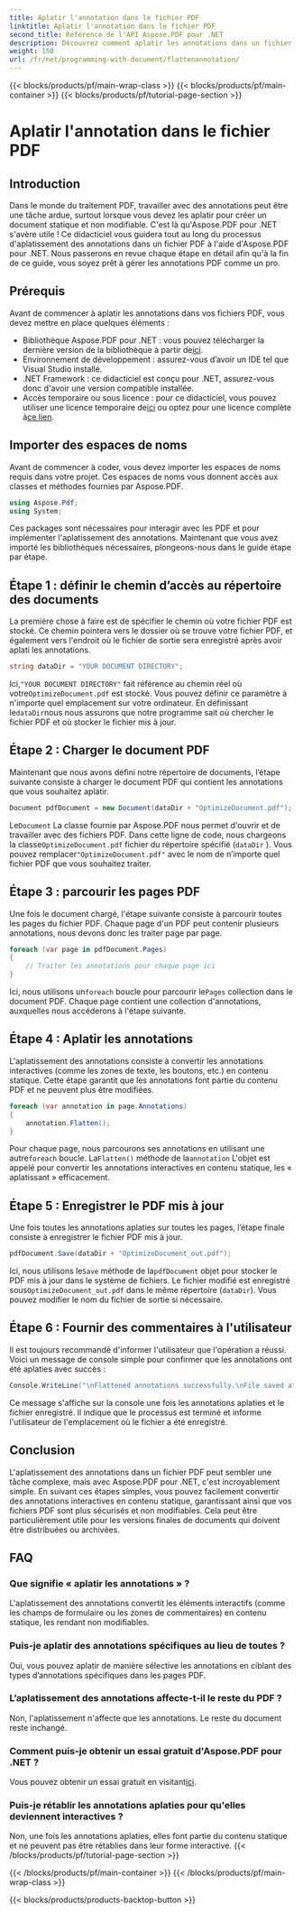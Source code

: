 ```yaml
---
title: Aplatir l'annotation dans le fichier PDF
linktitle: Aplatir l'annotation dans le fichier PDF
second_title: Référence de l'API Aspose.PDF pour .NET
description: Découvrez comment aplatir les annotations dans un fichier PDF à l'aide d'Aspose.PDF pour .NET dans ce guide. Simplifiez votre processus de gestion PDF avec notre tutoriel détaillé.
weight: 150
url: /fr/net/programming-with-document/flattenannotation/
---
```


{{< blocks/products/pf/main-wrap-class >}}
{{< blocks/products/pf/main-container >}}
{{< blocks/products/pf/tutorial-page-section >}}

# Aplatir l'annotation dans le fichier PDF

## Introduction

Dans le monde du traitement PDF, travailler avec des annotations peut être une tâche ardue, surtout lorsque vous devez les aplatir pour créer un document statique et non modifiable. C'est là qu'Aspose.PDF pour .NET s'avère utile ! Ce didacticiel vous guidera tout au long du processus d'aplatissement des annotations dans un fichier PDF à l'aide d'Aspose.PDF pour .NET. Nous passerons en revue chaque étape en détail afin qu'à la fin de ce guide, vous soyez prêt à gérer les annotations PDF comme un pro.

## Prérequis

Avant de commencer à aplatir les annotations dans vos fichiers PDF, vous devez mettre en place quelques éléments :

-  Bibliothèque Aspose.PDF pour .NET : vous pouvez télécharger la dernière version de la bibliothèque à partir de[ici](https://releases.aspose.com/pdf/net/).
- Environnement de développement : assurez-vous d’avoir un IDE tel que Visual Studio installé.
- .NET Framework : ce didacticiel est conçu pour .NET, assurez-vous donc d'avoir une version compatible installée.
- Accès temporaire ou sous licence : pour ce didacticiel, vous pouvez utiliser une licence temporaire de[ici](https://purchase.aspose.com/temporary-license/) ou optez pour une licence complète à[ce lien](https://purchase.aspose.com/buy).

## Importer des espaces de noms

Avant de commencer à coder, vous devez importer les espaces de noms requis dans votre projet. Ces espaces de noms vous donnent accès aux classes et méthodes fournies par Aspose.PDF.

```csharp
using Aspose.Pdf;
using System;
```

Ces packages sont nécessaires pour interagir avec les PDF et pour implémenter l'aplatissement des annotations. Maintenant que vous avez importé les bibliothèques nécessaires, plongeons-nous dans le guide étape par étape.

## Étape 1 : définir le chemin d’accès au répertoire des documents

La première chose à faire est de spécifier le chemin où votre fichier PDF est stocké. Ce chemin pointera vers le dossier où se trouve votre fichier PDF, et également vers l'endroit où le fichier de sortie sera enregistré après avoir aplati les annotations.

```csharp
string dataDir = "YOUR DOCUMENT DIRECTORY";
```

 Ici,`"YOUR DOCUMENT DIRECTORY"` fait référence au chemin réel où votre`OptimizeDocument.pdf` est stocké. Vous pouvez définir ce paramètre à n'importe quel emplacement sur votre ordinateur. En définissant le`dataDir`nous nous assurons que notre programme sait où chercher le fichier PDF et où stocker le fichier mis à jour. 

## Étape 2 : Charger le document PDF

Maintenant que nous avons défini notre répertoire de documents, l’étape suivante consiste à charger le document PDF qui contient les annotations que vous souhaitez aplatir.

```csharp
Document pdfDocument = new Document(dataDir + "OptimizeDocument.pdf");
```

 Le`Document` La classe fournie par Aspose.PDF nous permet d'ouvrir et de travailler avec des fichiers PDF. Dans cette ligne de code, nous chargeons la classe`OptimizeDocument.pdf` fichier du répertoire spécifié (`dataDir` ). Vous pouvez remplacer`"OptimizeDocument.pdf"` avec le nom de n’importe quel fichier PDF que vous souhaitez traiter.

## Étape 3 : parcourir les pages PDF

Une fois le document chargé, l'étape suivante consiste à parcourir toutes les pages du fichier PDF. Chaque page d'un PDF peut contenir plusieurs annotations, nous devons donc les traiter page par page.

```csharp
foreach (var page in pdfDocument.Pages)
{
    // Traiter les annotations pour chaque page ici
}
```

 Ici, nous utilisons un`foreach` boucle pour parcourir le`Pages` collection dans le document PDF. Chaque page contient une collection d'annotations, auxquelles nous accéderons à l'étape suivante.

## Étape 4 : Aplatir les annotations

L'aplatissement des annotations consiste à convertir les annotations interactives (comme les zones de texte, les boutons, etc.) en contenu statique. Cette étape garantit que les annotations font partie du contenu PDF et ne peuvent plus être modifiées.

```csharp
foreach (var annotation in page.Annotations)
{
    annotation.Flatten();
}
```

 Pour chaque page, nous parcourons ses annotations en utilisant une autre`foreach` boucle. La`Flatten()` méthode de la`annotation` L'objet est appelé pour convertir les annotations interactives en contenu statique, les « aplatissant » efficacement.

## Étape 5 : Enregistrer le PDF mis à jour

Une fois toutes les annotations aplaties sur toutes les pages, l’étape finale consiste à enregistrer le fichier PDF mis à jour.

```csharp
pdfDocument.Save(dataDir + "OptimizeDocument_out.pdf");
```

 Ici, nous utilisons le`Save` méthode de la`pdfDocument` objet pour stocker le PDF mis à jour dans le système de fichiers. Le fichier modifié est enregistré sous`OptimizeDocument_out.pdf` dans le même répertoire (`dataDir`). Vous pouvez modifier le nom du fichier de sortie si nécessaire.

## Étape 6 : Fournir des commentaires à l'utilisateur

Il est toujours recommandé d'informer l'utilisateur que l'opération a réussi. Voici un message de console simple pour confirmer que les annotations ont été aplaties avec succès :

```csharp
Console.WriteLine("\nFlattened annotations successfully.\nFile saved at " + dataDir);
```

Ce message s'affiche sur la console une fois les annotations aplaties et le fichier enregistré. Il indique que le processus est terminé et informe l'utilisateur de l'emplacement où le fichier a été enregistré.

## Conclusion

L'aplatissement des annotations dans un fichier PDF peut sembler une tâche complexe, mais avec Aspose.PDF pour .NET, c'est incroyablement simple. En suivant ces étapes simples, vous pouvez facilement convertir des annotations interactives en contenu statique, garantissant ainsi que vos fichiers PDF sont plus sécurisés et non modifiables. Cela peut être particulièrement utile pour les versions finales de documents qui doivent être distribuées ou archivées.

## FAQ

### Que signifie « aplatir les annotations » ?
L'aplatissement des annotations convertit les éléments interactifs (comme les champs de formulaire ou les zones de commentaires) en contenu statique, les rendant non modifiables.

### Puis-je aplatir des annotations spécifiques au lieu de toutes ?
Oui, vous pouvez aplatir de manière sélective les annotations en ciblant des types d’annotations spécifiques dans les pages PDF.

### L’aplatissement des annotations affecte-t-il le reste du PDF ?
Non, l'aplatissement n'affecte que les annotations. Le reste du document reste inchangé.

### Comment puis-je obtenir un essai gratuit d'Aspose.PDF pour .NET ?
 Vous pouvez obtenir un essai gratuit en visitant[ici](https://releases.aspose.com/).

### Puis-je rétablir les annotations aplaties pour qu'elles deviennent interactives ?
Non, une fois les annotations aplaties, elles font partie du contenu statique et ne peuvent pas être rétablies dans leur forme interactive.
{{< /blocks/products/pf/tutorial-page-section >}}

{{< /blocks/products/pf/main-container >}}
{{< /blocks/products/pf/main-wrap-class >}}

{{< blocks/products/products-backtop-button >}}
